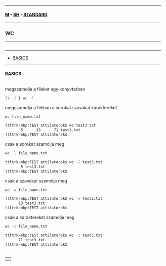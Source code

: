 
---

#### [M](https://github.com/ttltrk/TTT/blob/master/menu.md) - [SH](https://github.com/ttltrk/TTT/blob/master/SH/SH.md) - [STANDARD](https://github.com/ttltrk/TTT/blob/master/SH/STANDARD/STANDARD.md)

---

### WC

---

```

```

---

* [BASICS](#BASICS)

---

#### BASICS

```

```

megszamolja a filekot egy konyvtarban

```sh
ls -1 | wc -l
```

megszamolja a fileban a sorokat szavakat karaktereket

```sh
wc file_name.txt

ttltrk-mbp:TEST attilatorok$ wc test3.txt
       5      13      71 test3.txt
ttltrk-mbp:TEST attilatorok$
```

csak a sorokat szamolja meg

```sh
wc -l file_name.txt

ttltrk-mbp:TEST attilatorok$ wc -l test3.txt
       5 test3.txt
ttltrk-mbp:TEST attilatorok$
```

csak a szavakat szamolja meg

```sh
wc -w file_name.txt

ttltrk-mbp:TEST attilatorok$ wc -w test3.txt
      13 test3.txt
ttltrk-mbp:TEST attilatorok$
```

csak a karaktereket szamolja meg

```sh
wc -c file_name.txt

ttltrk-mbp:TEST attilatorok$ wc -c test3.txt
      71 test3.txt
ttltrk-mbp:TEST attilatorok$
```

```sh

```

[^^^](#WC)
